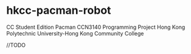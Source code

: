 # hkcc-pacman-robot
CC Student Edition Pacman 
CCN3140 Programming Project
Hong Kong Polytechnic University-Hong Kong Community College

//TODO